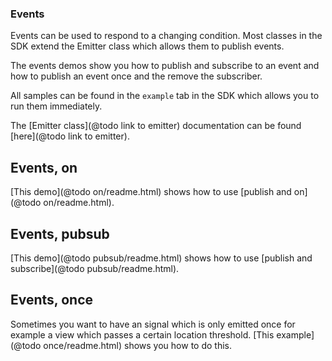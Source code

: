 ### Events

Events can be used to respond to a changing condition.
Most classes in the SDK extend the Emitter class which
allows them to publish events.

The events demos show you how to publish and subscribe
to an event and how to publish an event once and the remove
the subscriber.

All samples can be found in the `example` tab in the SDK
which allows you to run them immediately.

The [Emitter class](@todo link to emitter) documentation can be
found [here](@todo link to emitter).

## Events, on

[This demo](@todo on/readme.html) shows how to use [publish and on](@todo on/readme.html).

## Events, pubsub

[This demo](@todo pubsub/readme.html) shows how to use [publish and subscribe](@todo pubsub/readme.html).

## Events, once

Sometimes you want to have an signal which is only emitted once for example
a view which passes a certain location threshold.
[This example](@todo once/readme.html) shows you how to do this.


